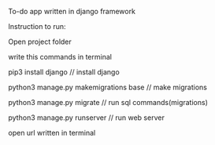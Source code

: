 To-do app written in django framework


Instruction to run:

Open project folder

write this commands in terminal

pip3 install django // install django

python3 manage.py makemigrations base // make migrations

python3 manage.py migrate // run sql commands(migrations)

python3 manage.py runserver // run web server

open url written in terminal


